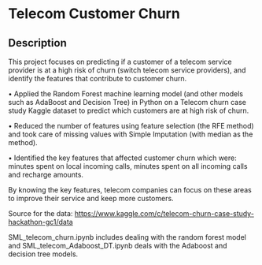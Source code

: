 # Telecom Customer Churn

Description
-----------
This project focuses on predicting if a customer of a telecom service provider is at a high risk of churn (switch telecom service providers), and identify the features that contribute to customer churn.

•	Applied the Random Forest machine learning model (and other models such as AdaBoost and Decision Tree) in Python on a Telecom churn case study Kaggle dataset to predict which customers are at high risk of churn.

•	Reduced the number of features using feature selection (the RFE method) and took care of missing values with Simple Imputation (with median as the method). 

• Identified the key features that affected customer churn which were: minutes spent on local incoming calls, minutes spent on all incoming calls and recharge amounts. 

By knowing the key features, telecom companies can focus on these areas to improve their service and keep more customers.

Source for the data: https://www.kaggle.com/c/telecom-churn-case-study-hackathon-gc1/data 

SML_telecom_churn.ipynb includes dealing with the random forest model and SML_telecom_Adaboost_DT.ipynb deals with the Adaboost and decision tree models.
